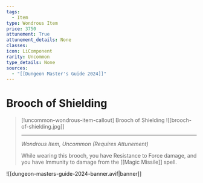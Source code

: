 ```yaml
---
tags:
  - Item
type: Wondrous Item
price: 3750
attunement: True
attunement_details: None
classes:
icon: LiComponent
rarity: Uncommon
type_details: None
sources: 
  - "[[Dungeon Master's Guide 2024]]"
---
```

# Brooch of Shielding
>[!uncommon-wondrous-item-callout] Brooch of Shielding
>![[brooch-of-shielding.jpg]]
>
>- - -
>_Wondrous Item, Uncommon (Requires Attunement)_
>
>While wearing this brooch, you have Resistance to Force damage, and you have Immunity to damage from the [[Magic Missile]] spell.
>


![[dungeon-masters-guide-2024-banner.avif|banner]]
